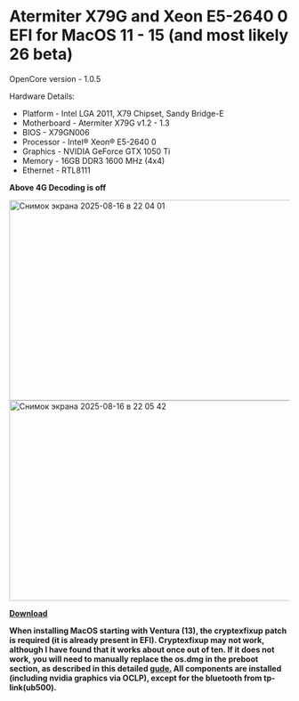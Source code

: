 # Atermiter X79G and Xeon E5-2640 0 EFI for MacOS 11 - 15 (and most likely 26 beta)
OpenCore version - 1.0.5

Hardware Details: 
* Platform - Intel LGA 2011, X79 Chipset, Sandy Bridge-E
* Motherboard - Atermiter X79G v1.2 - 1.3
* BIOS - X79GN006
* Processor - Intel® Xeon® E5-2640 0
* Graphics - NVIDIA GeForce GTX 1050 Ti
* Memory - 16GB DDR3 1600 MHz (4x4)
* Ethernet - RTL8111

**Above 4G Decoding is off**

<img width="640" height="360" alt="Снимок экрана 2025-08-16 в 22 04 01" src="https://github.com/user-attachments/assets/75a49bc8-84ae-476c-83fc-6ba0b22d9066" />

<img width="640" height="360" alt="Снимок экрана 2025-08-16 в 22 05 42" src="https://github.com/user-attachments/assets/24eaeba6-be19-43d0-a239-15846f3ac853" />

[**Download**](https://github.com/Bourbon24k/Atermiter_X79G_2640v1_Hackintosh/releases/)

**When installing MacOS starting with Ventura (13), the cryptexfixup patch is required (it is already present in EFI). Cryptexfixup may not work, although I have found that it works about once out of ten. If it does not work, you will need to manually replace the os.dmg in the preboot section, as described in this detailed [**gude.**](https://youtu.be/0jUsJpzgZnU?si=38hUtEh8Q-LsV-EZ) All components are installed (including nvidia graphics via OCLP), except for the bluetooth from tp-link(ub500).**
